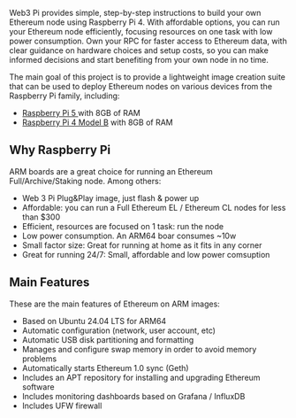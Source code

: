 
Web3 Pi provides simple, step-by-step instructions to build your own Ethereum node using Raspberry Pi 4. With affordable options, you can run your Ethereum node efficiently, focusing resources on one task with low power consumption. Own your RPC for faster access to Ethereum data, with clear guidance on hardware choices and setup costs, so you can make informed decisions and start benefiting from your own node in no time.

The main goal of this project is to provide a lightweight image creation suite that can be used to deploy Ethereum nodes on various devices from the Raspberry Pi family, including:

- [Raspberry Pi 5 ](https://www.raspberrypi.com/products/raspberry-pi-5/) with 8GB of RAM
- [Raspberry Pi 4 Model B](https://www.raspberrypi.com/products/raspberry-pi-4-model-b/) with 8GB of RAM


## Why Raspberry Pi

ARM boards are a great choice for running an Ethereum Full/Archive/Staking node. Among others:

- Web 3 Pi Plug&Play image, just flash & power up
- Affordable: you can run a Full Ethereum EL / Ethereum CL nodes for less than $300
- Efficient, resources are focused on 1 task: run the node
- Low power consumption. An ARM64 boar consumes ~10w
- Small factor size: Great for running at home as it fits in any corner
- Great for running 24/7: Small, affordable and low power comsuption

## Main Features

These are the main features of Ethereum on ARM images:

- Based on Ubuntu 24.04 LTS for ARM64
- Automatic configuration (network, user account, etc)
- Automatic USB disk partitioning and formatting
- Manages and configure swap memory in order to avoid memory problems
- Automatically starts Ethereum 1.0 sync (Geth)
- Includes an APT repository for installing and upgrading Ethereum software
- Includes monitoring dashboards based on Grafana / InfluxDB
- Includes UFW firewall